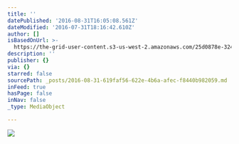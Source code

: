 ```yaml
---
title: ''
datePublished: '2016-08-31T16:05:08.561Z'
dateModified: '2016-07-31T18:16:42.610Z'
author: []
isBasedOnUrl: >-
  https://the-grid-user-content.s3-us-west-2.amazonaws.com/25d0878e-324f-4ac7-bf8d-3478af9e558f.jpg
description: ''
publisher: {}
via: {}
starred: false
sourcePath: _posts/2016-08-31-619faf56-622e-4b6a-afec-f8440b982059.md
inFeed: true
hasPage: false
inNav: false
_type: MediaObject

---
```

![](https://the-grid-user-content.s3-us-west-2.amazonaws.com/25d0878e-324f-4ac7-bf8d-3478af9e558f.jpg)